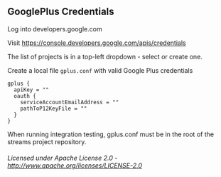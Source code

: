 ## GooglePlus Credentials

Log into developers.google.com

Visit https://console.developers.google.com/apis/credentials

The list of projects is in a top-left dropdown - select or create one.

Create a local file `gplus.conf` with valid Google Plus credentials

    gplus {
      apiKey = ""
      oauth {
        serviceAccountEmailAddress = ""
        pathToP12KeyFile = ""
      }
    }

When running integration testing, gplus.conf must be in the root of the streams project repository.

###### Licensed under Apache License 2.0 - http://www.apache.org/licenses/LICENSE-2.0
